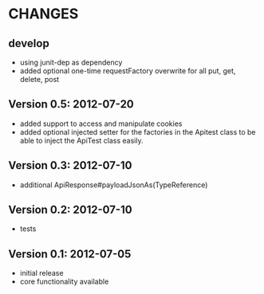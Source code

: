 CHANGES
=============

develop
-------
- using junit-dep as dependency
- added optional one-time requestFactory overwrite for all put, get, delete, post

Version 0.5: 2012-07-20
----------------------
- added support to access and manipulate cookies
- added optional injected setter for the factories in the Apitest class to be able to inject the ApiTest class easily.

Version 0.3: 2012-07-10
-----------------------
- additional ApiResponse#payloadJsonAs(TypeReference)

Version 0.2: 2012-07-10
-----------------------
 - tests

Version 0.1: 2012-07-05
-----------------------
 - initial release
 - core functionality available
